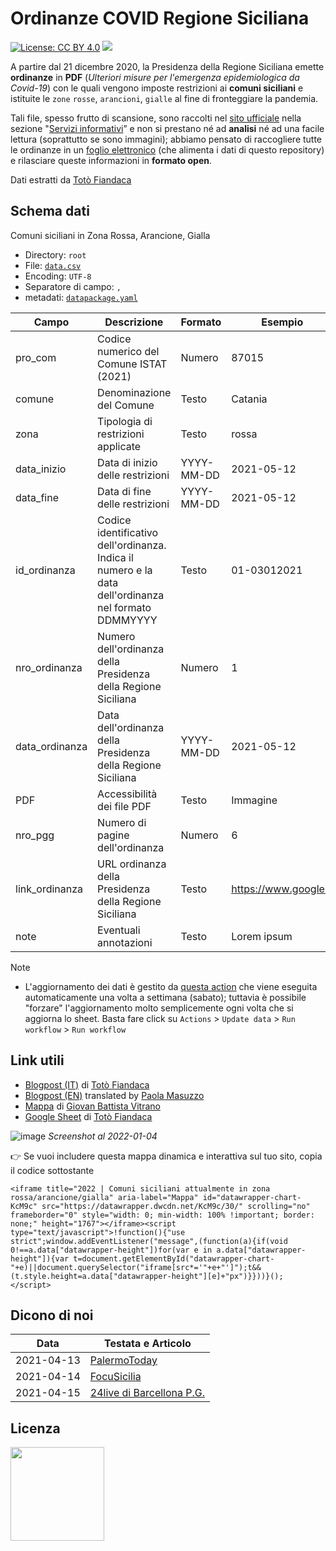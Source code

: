 # Ordinanze COVID Regione Siciliana
[![License: CC BY 4.0](https://img.shields.io/badge/License-CC%20BY%204.0-lightgrey.svg)](https://creativecommons.org/licenses/by/4.0/) <a href="https://www.datibenecomune.it/"><img src="https://img.shields.io/badge/%F0%9F%99%8F-%23datiBeneComune-%23cc3232"/></a> 

A partire dal 21 dicembre 2020, la Presidenza della Regione Siciliana emette **ordinanze** in **PDF** (_Ulteriori misure per l'emergenza epidemiologica da Covid-19_) con le quali vengono imposte restrizioni ai **comuni siciliani** e istituite le `zone` `rosse`, `arancioni`, `gialle` al fine di fronteggiare la pandemia.

Tali file, spesso frutto di scansione, sono raccolti nel [sito ufficiale](https://www.regione.sicilia.it/) nella sezione "[Servizi informativi](https://www.regione.sicilia.it/istituzioni/servizi-informativi/decreti-e-direttive?f%5B0%5D=category%3A26)” e non si prestano né ad **analisi** né ad una facile lettura (soprattutto se sono immagini); abbiamo pensato di raccogliere tutte le ordinanze in un [foglio elettronico](https://docs.google.com/spreadsheets/d/14f2AUf3k3jP60sPkUhzqhSIFlTEuUFCfac9b-1_29jc/edit#gid=1669181736) (che alimenta i dati di questo repository) e rilasciare queste informazioni in **formato open**.

Dati estratti da [Totò Fiandaca](https://twitter.com/totofiandaca)

## Schema dati

Comuni siciliani in Zona Rossa, Arancione, Gialla

- Directory: `root`
- File: [`data.csv`](https://github.com/opendatasicilia/ordinanze-covid/blob/main/data.csv)
- Encoding: `UTF-8`
- Separatore di campo: `,`
- metadati: [`datapackage.yaml`](https://github.com/opendatasicilia/ordinanze-covid/blob/main/datapackage.yaml)

Campo | Descrizione | Formato | Esempio
-- | -- | -- | --
pro_com | Codice numerico del Comune ISTAT (2021) | Numero | 87015
comune | Denominazione del Comune | Testo | Catania
zona | Tipologia di restrizioni applicate | Testo | rossa
data_inizio | Data di inizio delle restrizioni | YYYY-MM-DD | 2021-05-12
data_fine | Data di fine delle restrizioni | YYYY-MM-DD | 2021-05-12
id_ordinanza | Codice identificativo dell'ordinanza. Indica il numero e la data dell'ordinanza nel formato DDMMYYYY| Testo | 01-03012021
nro_ordinanza | Numero dell'ordinanza della Presidenza della Regione Siciliana | Numero | 1
data_ordinanza | Data dell'ordinanza della Presidenza della Regione Siciliana | YYYY-MM-DD | 2021-05-12
PDF | Accessibilità dei file PDF | Testo | Immagine
nro_pgg | Numero di pagine dell'ordinanza | Numero | 6
link_ordinanza | URL ordinanza della Presidenza della Regione Siciliana | Testo | https://www.google.it
note | Eventuali annotazioni | Testo | Lorem ipsum

Note <br>
- L'aggiornamento dei dati è gestito da [questa action](https://github.com/opendatasicilia/ordinanze-covid/blob/main/.github/workflows/update.yml) che viene eseguita automaticamente una volta a settimana (sabato); tuttavia è possibile "forzare" l'aggiornamento molto semplicemente ogni volta che si aggiorna lo sheet. Basta fare click su `Actions` > `Update data` > `Run workflow` > `Run workflow`

## Link utili
- [Blogpost (IT)](https://opendatasicilia.it/2021/04/10/covid-19-e-i-comuni-siciliani-in-zona-rossa-anno-2021/) di [Totò Fiandaca](https://twitter.com/totofiandaca)
- [Blogpost (EN)](https://opendatasicilia.it/2021/04/22/red-zones-in-sicily-a-story-of-civic-hacking/) translated by [Paola Masuzzo](https://twitter.com/pcmasuzzo)
- [Mappa](https://opendatasicilia.github.io/OpenDataSicilia-per-il-Coronavirus/elaborazioni/ods/) di [Giovan Battista Vitrano](https://twitter.com/gbvitrano)
- [Google Sheet](https://docs.google.com/spreadsheets/d/14f2AUf3k3jP60sPkUhzqhSIFlTEuUFCfac9b-1_29jc/edit#gid=1669181736) di [Totò Fiandaca](https://twitter.com/totofiandaca)

![image](https://user-images.githubusercontent.com/77018886/148086816-0eadbf00-0aa6-4618-bc58-4534ca5b11e0.png)
_Screenshot al 2022-01-04_

👉 Se vuoi includere questa mappa dinamica e interattiva sul tuo sito, copia il codice sottostante

```
<iframe title="2022 | Comuni siciliani attualmente in zona rossa/arancione/gialla" aria-label="Mappa" id="datawrapper-chart-KcM9c" src="https://datawrapper.dwcdn.net/KcM9c/30/" scrolling="no" frameborder="0" style="width: 0; min-width: 100% !important; border: none;" height="1767"></iframe><script type="text/javascript">!function(){"use strict";window.addEventListener("message",(function(a){if(void 0!==a.data["datawrapper-height"])for(var e in a.data["datawrapper-height"]){var t=document.getElementById("datawrapper-chart-"+e)||document.querySelector("iframe[src*='"+e+"']");t&&(t.style.height=a.data["datawrapper-height"][e]+"px")}}))}(); </script>
```
## Dicono di noi

Data | Testata e Articolo
-- | -- 
2021-04-13 | [PalermoToday](https://www.palermotoday.it/cronaca/coronavirus-bollettino-contagi-palermo-sicilia-13-aprile-2021.html)
2021-04-14 | [FocuSicilia ](https://focusicilia.it/caos-covid-mancano-gli-open-data-chiesti-da-un-anno-nessuna-risposta/)
2021-04-15 | [24live di Barcellona P.G.](https://24live.it/2021/04/15/la-mappa-dei-comuni-siciliani-in-zona-rossa-aggiornata-con-opendatasicilia/)

## Licenza
<a href="https://creativecommons.org/licenses/by/4.0/"><img src="https://upload.wikimedia.org/wikipedia/commons/thumb/1/16/CC-BY_icon.svg/640px-CC-BY_icon.svg.png" width="150"/></a>
